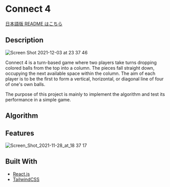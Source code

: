# Connect 4

[日本語版 README はこちら](https://github.com/tkwonn/computer-builder/blob/main/README-ja.md)

## Description

![Screen Shot 2021-12-03 at 23 37 46](https://user-images.githubusercontent.com/66197642/144702122-7a08068a-4d84-4951-a0ae-25f3db30ee88.png)

Connect 4 is a turn-based game where two players take turns dropping colored balls from the top into a column. The pieces fall straight down, occupying the next available space within the column. The aim of each player is to be the first to form a vertical, horizontal, or diagonal line of four of one's own balls.
  
The purpose of this project is mainly to implement the algorithm and test its performance in a simple game.

## Algorithm



## Features

![Screen_Shot_2021-11-28_at_18 37 17](https://user-images.githubusercontent.com/66197642/144708572-30865c7d-7729-42ce-8ac9-b4f158bcd5d0.png)



## Built With

* [React.js](https://reactjs.org/)
* [TailwindCSS](https://tailwindui.com/)







